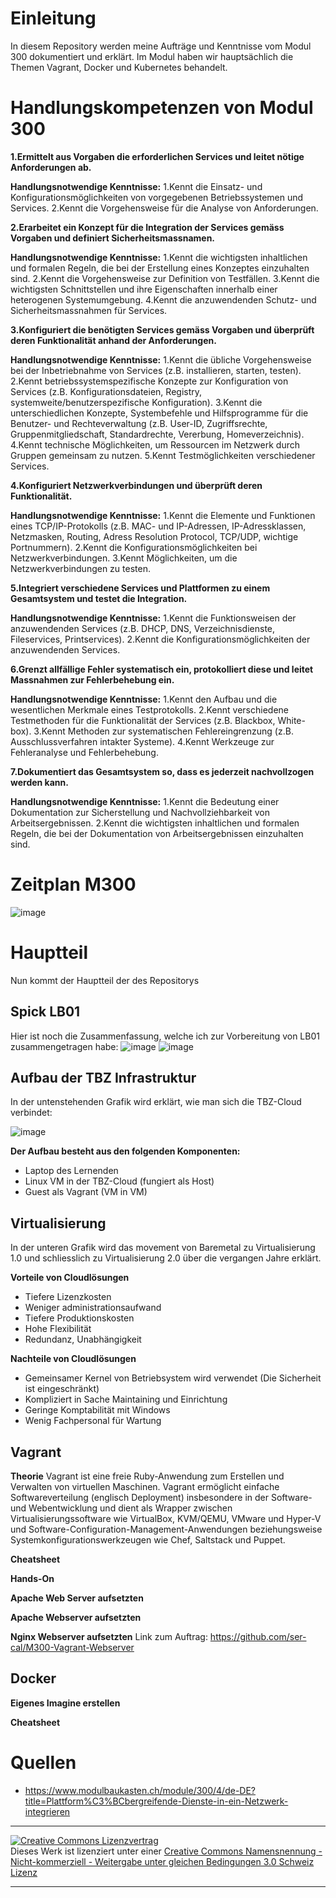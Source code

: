 # Einleitung
In diesem Repository werden meine Aufträge und Kenntnisse vom Modul 300 dokumentiert und erklärt. Im Modul haben wir hauptsächlich die Themen Vagrant, Docker und Kubernetes behandelt.

# Handlungskompetenzen von Modul 300
**1.Ermittelt aus Vorgaben die erforderlichen Services und leitet nötige Anforderungen ab.**

**Handlungsnotwendige Kenntnisse:**
1.Kennt die Einsatz- und Konfigurationsmöglichkeiten von vorgegebenen Betriebssystemen und Services.
2.Kennt die Vorgehensweise für die Analyse von Anforderungen.

**2.Erarbeitet ein Konzept für die Integration der Services gemäss Vorgaben und definiert Sicherheitsmassnamen.**

**Handlungsnotwendige Kenntnisse:**
1.Kennt die wichtigsten inhaltlichen und formalen Regeln, die bei der Erstellung eines Konzeptes einzuhalten sind.
2.Kennt die Vorgehensweise zur Definition von Testfällen.
3.Kennt die wichtigsten Schnittstellen und ihre Eigenschaften innerhalb einer heterogenen Systemumgebung.
4.Kennt die anzuwendenden Schutz- und Sicherheitsmassnahmen für Services.

**3.Konfiguriert die benötigten Services gemäss Vorgaben und überprüft deren Funktionalität anhand der Anforderungen.**

**Handlungsnotwendige Kenntnisse:**
1.Kennt die übliche Vorgehensweise bei der Inbetriebnahme von Services (z.B. installieren, starten, testen).
2.Kennt betriebssystemspezifische Konzepte zur Konfiguration von Services (z.B. Konfigurationsdateien, Registry, systemweite/benutzerspezifische Konfiguration).
3.Kennt die unterschiedlichen Konzepte, Systembefehle und Hilfsprogramme für die Benutzer- und Rechteverwaltung (z.B. User-ID, Zugriffsrechte, Gruppenmitgliedschaft, Standardrechte, Vererbung, Homeverzeichnis).
4.Kennt technische Möglichkeiten, um Ressourcen im Netzwerk durch Gruppen gemeinsam zu nutzen.
5.Kennt Testmöglichkeiten verschiedener Services.

**4.Konfiguriert Netzwerkverbindungen und überprüft deren Funktionalität.**

**Handlungsnotwendige Kenntnisse:**
1.Kennt die Elemente und Funktionen eines TCP/IP-Protokolls (z.B. MAC- und IP-Adressen, IP-Adressklassen, Netzmasken, Routing, Adress Resolution Protocol, TCP/UDP, wichtige Portnummern).
2.Kennt die Konfigurationsmöglichkeiten bei Netzwerkverbindungen.
3.Kennt Möglichkeiten, um die Netzwerkverbindungen zu testen.

**5.Integriert verschiedene Services und Plattformen zu einem Gesamtsystem und testet die Integration.**

**Handlungsnotwendige Kenntnisse:**
1.Kennt die Funktionsweisen der anzuwendenden Services (z.B. DHCP, DNS, Verzeichnisdienste, Fileservices, Printservices).
2.Kennt die Konfigurationsmöglichkeiten der anzuwendenden Services.

**6.Grenzt allfällige Fehler systematisch ein, protokolliert diese und leitet Massnahmen zur Fehlerbehebung ein.**

**Handlungsnotwendige Kenntnisse:**
1.Kennt den Aufbau und die wesentlichen Merkmale eines Testprotokolls.
2.Kennt verschiedene Testmethoden für die Funktionalität der Services (z.B. Blackbox, White-box).
3.Kennt Methoden zur systematischen Fehlereingrenzung (z.B. Ausschlussverfahren intakter Systeme).
4.Kennt Werkzeuge zur Fehleranalyse und Fehlerbehebung.

**7.Dokumentiert das Gesamtsystem so, dass es jederzeit nachvollzogen werden kann.**

**Handlungsnotwendige Kenntnisse:**
1.Kennt die Bedeutung einer Dokumentation zur Sicherstellung und Nachvollziehbarkeit von Arbeitsergebnissen.
2.Kennt die wichtigsten inhaltlichen und formalen Regeln, die bei der Dokumentation von Arbeitsergebnissen einzuhalten sind.

# Zeitplan M300
![image](https://user-images.githubusercontent.com/105722466/176194961-a8cc1e85-a7cc-4176-ba11-271ca542b1a1.png)


# Hauptteil
Nun kommt der Hauptteil der des Repositorys

## Spick LB01
Hier ist noch die Zusammenfassung, welche ich zur Vorbereitung von LB01 zusammengetragen habe:
![image](https://user-images.githubusercontent.com/105722466/176195599-e002aaaf-6c2e-4ac3-a290-aeb3763f2e39.png)
![image](https://user-images.githubusercontent.com/105722466/176195630-7954874a-be75-411d-b7a4-515203bd3958.png)


## Aufbau der TBZ Infrastruktur
In der untenstehenden Grafik wird erklärt, wie man sich die TBZ-Cloud verbindet:

![image](https://user-images.githubusercontent.com/105722466/176201601-212b8e47-7e0c-4142-8305-ead0cf29f2d1.png)

**Der Aufbau besteht aus den folgenden Komponenten:**
-	Laptop des Lernenden
-	Linux VM in der TBZ-Cloud (fungiert als Host)
-	Guest als Vagrant (VM in VM)

## Virtualisierung
In der unteren Grafik wird das movement von Baremetal zu Virtualisierung 1.0 und schliesslich zu Virtualisierung 2.0 über die vergangen Jahre erklärt.

**Vorteile von Cloudlösungen**
- Tiefere Lizenzkosten
- Weniger administrationsaufwand
- Tiefere Produktionskosten
- Hohe Flexibilität
- Redundanz, Unabhängigkeit

**Nachteile von Cloudlösungen**
- Gemeinsamer Kernel von Betriebsystem wird verwendet (Die Sicherheit ist eingeschränkt)
- Kompliziert in Sache Maintaining und Einrichtung
- Geringe Komptabilität mit Windows
- Wenig Fachpersonal für Wartung

## Vagrant
**Theorie**
Vagrant ist eine freie Ruby-Anwendung zum Erstellen und Verwalten von virtuellen Maschinen. Vagrant ermöglicht einfache Softwareverteilung (englisch Deployment) insbesondere in der Software- und Webentwicklung und dient als Wrapper zwischen Virtualisierungssoftware wie VirtualBox, KVM/QEMU, VMware und Hyper-V und Software-Configuration-Management-Anwendungen beziehungsweise Systemkonfigurationswerkzeugen wie Chef, Saltstack und Puppet.

**Cheatsheet**

**Hands-On**

**Apache Web Server aufsetzten**

**Apache Webserver aufsetzten**

**Nginx Webserver aufsetzten**
Link zum Auftrag: https://github.com/ser-cal/M300-Vagrant-Webserver

## Docker
**Eigenes Imagine erstellen**

**Cheatsheet**

# Quellen
- https://www.modulbaukasten.ch/module/300/4/de-DE?title=Plattform%C3%BCbergreifende-Dienste-in-ein-Netzwerk-integrieren

- - -
<a rel="license" href="http://creativecommons.org/licenses/by-nc-sa/3.0/ch/"><img alt="Creative Commons Lizenzvertrag" style="border-width:0" src="https://i.creativecommons.org/l/by-nc-sa/3.0/ch/88x31.png" /></a><br />Dieses Werk ist lizenziert unter einer <a rel="license" href="http://creativecommons.org/licenses/by-nc-sa/3.0/ch/">Creative Commons Namensnennung - Nicht-kommerziell - Weitergabe unter gleichen Bedingungen 3.0 Schweiz Lizenz</a>

- - -
